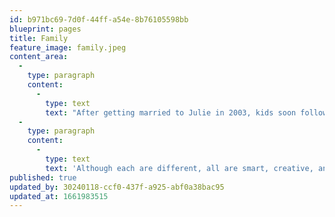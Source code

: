 ```yaml
---
id: b971bc69-7d0f-44ff-a54e-8b76105598bb
blueprint: pages
title: Family
feature_image: family.jpeg
content_area:
  -
    type: paragraph
    content:
      -
        type: text
        text: "After getting married to Julie in 2003, kids soon followed. Kristin came first, eyes wide open and never wanting to sleep. Ava showed up 17 months later, always willing to nap with mom. Then Jamie appeared a few years after, attached to mom's hip and never without a word to say."
  -
    type: paragraph
    content:
      -
        type: text
        text: 'Although each are different, all are smart, creative, and enjoy different sports.'
published: true
updated_by: 30240118-ccf0-437f-a925-abf0a38bac95
updated_at: 1661983515
---
```

